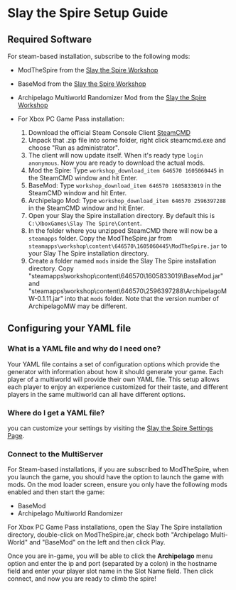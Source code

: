 # Slay the Spire Setup Guide

## Required Software

For steam-based installation, subscribe to the following mods:

- ModTheSpire from the [Slay the Spire Workshop](https://steamcommunity.com/sharedfiles/filedetails/?id=1605060445)
- BaseMod from the [Slay the Spire Workshop](https://steamcommunity.com/workshop/filedetails/?id=1605833019)
- Archipelago Multiworld Randomizer Mod from
  the [Slay the Spire Workshop](https://steamcommunity.com/sharedfiles/filedetails/?id=2596397288)

- For Xbox PC Game Pass installation:
  1. Download the official Steam Console Client [SteamCMD](https://steamcdn-a.akamaihd.net/client/installer/steamcmd.zip)
  2. Unpack that .zip file into some folder, right click steamcmd.exe and choose "Run as administrator".
  3. The client will now update itself. When it's ready type `login anonymous`. Now you are ready to download the actual
      mods.
  4. Mod the Spire: Type `workshop_download_item 646570 1605060445` in the SteamCMD window and hit Enter.
  5. BaseMod: Type `workshop_download_item 646570 1605833019` in the SteamCMD window and hit Enter.
  6. Archipelago Mod: Type `workshop_download_item 646570 2596397288` in the SteamCMD window and hit Enter.
  7. Open your Slay the Spire installation directory. By default this is `C:\XboxGames\Slay The Spire\Content`.
  8. In the folder where you unzipped SteamCMD there will now be a `steamapps` folder. Copy the ModTheSpire.jar from
      `steamapps\workshop\content\646570\1605060445\ModTheSpire.jar` to your Slay The Spire installation
      directory.
  9. Create a folder named `mods` inside the Slay The Spire installation directory. Copy
    "steamapps\workshop\content\646570\1605833019\BaseMod.jar" and
    "steamapps\workshop\content\646570\2596397288\ArchipelagoMW-0.1.11.jar" into that `mods` folder. Note that the
    version number of ArchipelagoMW may be different.

## Configuring your YAML file

### What is a YAML file and why do I need one?

Your YAML file contains a set of configuration options which provide the generator with information about how it should
generate your game. Each player of a multiworld will provide their own YAML file. This setup allows each player to enjoy
an experience customized for their taste, and different players in the same multiworld can all have different options.

### Where do I get a YAML file?

you can customize your settings by visiting
the [Slay the Spire Settings Page](/games/Slay%20the%20Spire/player-settings).

### Connect to the MultiServer

For Steam-based installations, if you are subscribed to ModTheSpire, when you launch the game, you should have the
option to launch the game with mods. On the mod loader screen, ensure you only have the following mods enabled and then
start the game:

- BaseMod
- Archipelago Multiworld Randomizer

For Xbox PC Game Pass installations, open the Slay The Spire installation directory, double-click on ModTheSpire.jar,
check both "Archipelago Multi-World" and "BaseMod" on the left and then click Play.

Once you are in-game, you will be able to click the **Archipelago** menu option and enter the ip and port (separated by
a colon) in the hostname field and enter your player slot name in the Slot Name field. Then click connect, and now you
are ready to climb the spire!
